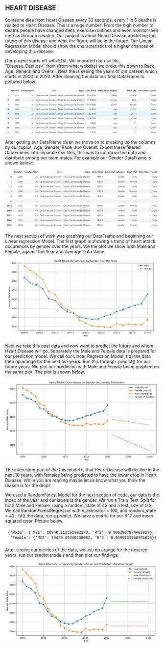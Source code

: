 
HEART DISEASE
-----------------------------------------------------------------------------------------------------
Someone dies from Heart Disease every 33 seconds, every 1 in 5 deaths is realted to Heart Disease. 
This is a huge number! From the high number of deaths people have changed diets, exercise routines and 
even monitor their metrics through a watch. Our project is about Heart Disease predciting the future of 
this disease and what the figure will be in the future. Our Linear Regression Model should show the 
characteristics of a higher chances of developing this disease. 

Our project starts off with EDA. We imported our csv file, "Disease_Data.csv" from (from what website) 
we broke this down to Race, Age, General and Overall. Next the is seeing the years of our dataset which 
starts in 2000 to 2020. After cleaning the data our final DataFrame is pictured below:

![Alt text](Images\dataframe.PNG)

After getting our DataFrame clean we move on to breaking up the columns by our topics; Age, Gender,
Race, and Overall. Export these filtered DataFrames into separate csv files, this was to cut down the
data and distribute among our team mates. For example our Gender DataFrame is shown below:

![](Images\genderDF.PNG)

The next section of work was graphing our DataFrame and beginning our Linear regression Model. The first 
graph is showing a trend of heart attack occurences by gender over the years. We the plot we show both Male
and Female, against the Year and Average Data Value. 

![](Images\genderplot.PNG)

Next we take this past data and now want to predict the future and where Heart Disease will go. Separately 
the Male and Female data is prepared for our prediction model. We call our Linear Regression Model .fit() 
the data then np.arange for the next ten years. Run this through .predict() for our future years. We plot our
prediction with Male and Female being graphed on the same plot. The plot is shown below.

![](Images\predicted.PNG)

The interesting part of the this model is that Heart Disease will decline in the next 10 years, with females
being predicted to have the lower drop in Heart Disease. While you are reading maybe let us know what you think
the reason is for the drop?

We used a RandomForest Model for the next section of code, our data is the index of the year and our labels 
is the gender. We run a Train_Test_Split for both Male and Female, using a random_state of 42 and a test_size
of 0.2. We call RandomForestRegressor with n_estimator = 100, and random_state = 42, .fit() the data, run a 
predict. We have a metric for our R^2 and mean squared error. Picture below.

![](Images\r2.PNG)

After seeing our metrics of the data, we use np.arange for the next ten years, run our predict models and then
plot our findings. 

![](Images\randompredict.PNG)
